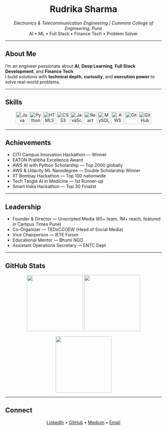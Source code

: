 <h1 align="center">Rudrika Sharma</h1>

<p align="center">
  <em>Electronics & Telecommunication Engineering | Cummins College of Engineering, Pune</em><br>
  AI • ML • Full Stack • Finance Tech • Problem Solver
</p>

---

## About Me

I’m an engineer passionate about **AI**, **Deep Learning**, **Full Stack Development**, and **Finance Tech**.  
I build solutions with **technical depth**, **curiosity**, and **execution power** to solve real-world problems.

---

## Skills

<div align="center">
  <img src="https://cdn.jsdelivr.net/gh/devicons/devicon/icons/java/java-original.svg" height="40" alt="Java" />
  <img src="https://cdn.jsdelivr.net/gh/devicons/devicon/icons/python/python-original.svg" height="40" alt="Python" />
  <img src="https://cdn.jsdelivr.net/gh/devicons/devicon/icons/html5/html5-original.svg" height="40" alt="HTML5" />
  <img src="https://cdn.jsdelivr.net/gh/devicons/devicon/icons/css3/css3-original.svg" height="40" alt="CSS3" />
  <img src="https://cdn.jsdelivr.net/gh/devicons/devicon/icons/javascript/javascript-original.svg" height="40" alt="JavaScript" />
  <img src="https://cdn.jsdelivr.net/gh/devicons/devicon/icons/react/react-original.svg" height="40" alt="React" />
  <img src="https://cdn.jsdelivr.net/gh/devicons/devicon/icons/mysql/mysql-original.svg" height="40" alt="MySQL" />
  <img src="https://cdn.jsdelivr.net/gh/devicons/devicon/icons/amazonwebservices/amazonwebservices-original.svg" height="40" alt="AWS" />
  <img src="https://cdn.jsdelivr.net/gh/devicons/devicon/icons/git/git-original.svg" height="40" alt="Git" />
  <img src="https://cdn.jsdelivr.net/gh/devicons/devicon/icons/github/github-original.svg" height="40" alt="GitHub" />
</div>

---

## Achievements

- CITI Campus Innovation Hackathon — Winner  
- EATON Pratibha Excellence Award  
- AWS AI with Python Scholarship — Top 2000 globally  
- AWS & Udacity ML Nanodegree — Double Scholarship Winner  
- IIT Bombay Hackathon — Top 100 nationwide  
- Tech Tangle AI in Medicine — 1st Runner-up  
- Smart India Hackathon — Top 30 Finalist  

---

## Leadership

- Founder & Director — Unscripted Media (65+ team, 1M+ reach, featured in Campus Times Pune)  
- Co-Organizer — TEDxCCOEW (Head of Social Media)  
- Vice Chairperson — IETE Forum  
- Educational Mentor — Bhumi NGO  
- Assistant Operations Secretary — ENTC Dept  

---

## GitHub Stats

<p align="center">
  <img src="https://github-readme-stats.vercel.app/api?username=rudrikasharma15&show_icons=true&theme=gruvbox&count_private=true&hide=issues" height="180" />
  <img src="https://github-readme-stats.vercel.app/api/top-langs/?username=rudrikasharma15&layout=compact&theme=gruvbox" height="180" />
</p>

<p align="center">
  <img src="https://streak-stats.demolab.com?user=rudrikasharma15&theme=gruvbox" height="180" />
</p>

---

## Connect

<p align="center">
  <a href="https://www.linkedin.com/in/rudrika-sharma-514490271">LinkedIn</a> • 
  <a href="https://github.com/rudrikasharma15">GitHub</a> • 
  <a href="https://medium.com/@rudrikasharma1503">Medium</a> • 
  <a href="mailto:rudrikasharma1503@gmail.com">Email</a>
</p>
